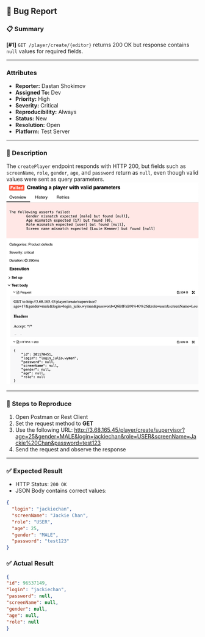 ## 🐞 Bug Report

### 📋 Summary
**[#1]** `GET /player/create/{editor}` returns 200 OK but response contains `null` values for required fields.

---

### Attributes

- **Reporter:** Dastan Shokimov
- **Assigned To:** Dev
- **Priority:** High
- **Severity:** Critical
- **Reproducibility:** Always
- **Status:** New
- **Resolution:** Open
- **Platform:** Test Server

---

### 🧪 Description
The `createPlayer` endpoint responds with HTTP 200, but fields such as `screenName`, `role`, `gender`, `age`, and `password` return as `null`, even though valid values were sent as query parameters.
![img_2.png](img_2.png)

---

### 🔁 Steps to Reproduce

1. Open Postman or Rest Client
2. Set the request method to **GET**
3. Use the following URL: http://3.68.165.45/player/create/supervisor?age=25&gender=MALE&login=jackiechan&role=USER&screenName=Jackie%20Chan&password=test123
4. Send the request and observe the response

---

### ✅ Expected Result
- HTTP Status: `200 OK`
- JSON Body contains correct values:
```json
{
  "login": "jackiechan",
  "screenName": "Jackie Chan",
  "role": "USER",
  "age": 25,
  "gender": "MALE",
  "password": "test123"
}
```
### ✅ Actual Result
```json
{
"id": 96537149,
"login": "jackiechan",
"password": null,
"screenName": null,
"gender": null,
"age": null,
"role": null
}
```

